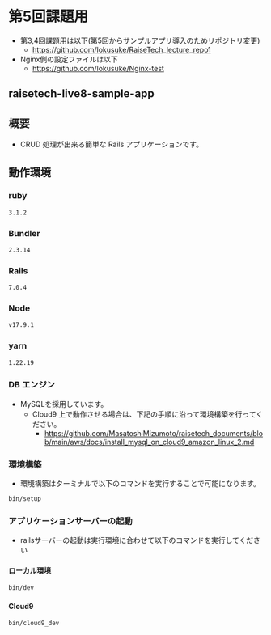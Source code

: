 
# 第5回課題用
- 第3,4回課題用は以下(第5回からサンプルアプリ導入のためリポジトリ変更)
  - https://github.com/lokusuke/RaiseTech_lecture_repo1
- Nginx側の設定ファイルは以下
  - https://github.com/lokusuke/Nginx-test
## raisetech-live8-sample-app

## 概要

- CRUD 処理が出来る簡単な Rails アプリケーションです。

## 動作環境

### ruby

```bash
3.1.2
```

### Bundler
```bash
2.3.14
```

### Rails

```bash
7.0.4
```

### Node

```bash
v17.9.1
```

### yarn

```bash
1.22.19
```

### DB エンジン

- MySQLを採用しています。
  - Cloud9 上で動作させる場合は、下記の手順に沿って環境構築を行ってください。
    - https://github.com/MasatoshiMizumoto/raisetech_documents/blob/main/aws/docs/install_mysql_on_cloud9_amazon_linux_2.md

### 環境構築
- 環境構築はターミナルで以下のコマンドを実行することで可能になります。
```bash
bin/setup
```

### アプリケーションサーバーの起動
- railsサーバーの起動は実行環境に合わせて以下のコマンドを実行してください
#### ローカル環境
```bash
bin/dev
```

#### Cloud9
```bash
bin/cloud9_dev
```

